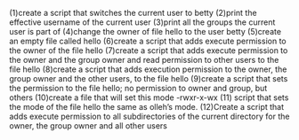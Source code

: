 (1)create a script that switches the current user to betty
(2)print the effective username of the current user
(3)print all the groups the current user is part of
(4)change the owner of file hello to the user betty
(5)create an empty file called hello
(6)create a script that adds execute permission to the owner of the file hello
(7)create a script that adds execute permission to the owner and the group owner and read permission to other users to the file hello
(8)create a script that adds execution permission to the owner, the group owner and the other users, to the file hello
(9)create a script that sets the permission to the file hello; no permission to owner and group, but others
(10)create a file that will set this mode -rwxr-x-wx
(11) script that sets the mode of the file hello the same as olleh’s mode.
(12)Create a script that adds execute permission to all subdirectories of the current directory for the owner, the group owner and all other users 
